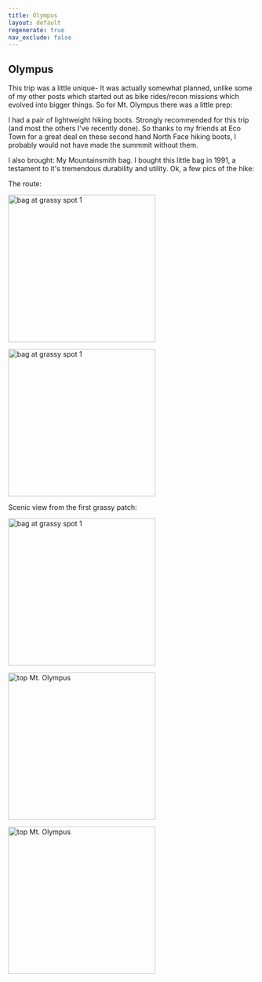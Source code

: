 ```yaml
---
title: Olympus
layout: default
regenerate: true
nav_exclude: false
---
```


## Olympus

This trip was a little unique- It was actually somewhat planned, unlike some of my other posts which started out as bike rides/recon missions which evolved into bigger things.  So for Mt. Olympus there was a little prep:

I had a pair of lightweight hiking boots.  Strongly recommended for this trip (and most the others I've recently done).  So thanks to my friends at Eco Town for a great deal on these second hand North Face hiking boots, I probably would not have made the summmit without them.  

I also brought:  My Mountainsmith bag.  I bought this little bag in 1991, a testament to it's tremendous durability and utility.  Ok, a few pics of the hike:  

The route:  

<p><img src="../oahuv1/images/olympusgrass1JPG"   alt="bag at grassy spot 1" height="300px" /></p>

<p><img src="../oahuv1/images/olympusroute.JPG"   alt="bag at grassy spot 1" height="300px" /></p>


Scenic view from the first grassy patch:

<p><img src="../oahuv1/images/olympusgrass1JPG"   alt="bag at grassy spot 1" height="300px" /></p>


<p><img src="../oahuv1/images/olympus1.JPG" alt="top Mt. Olympus" height="300px" /></p>

<p><img src="../oahuv1/images/olympus2.JPG" alt="top Mt. Olympus" height="300px" /></p>


<!--
<p>
<video width="320" height="240" controls>
<source src="../oahuv1/images/kaala.webm" type="video/webm">
  Your browser does not support the video tag.
</video>
</p>
-->
